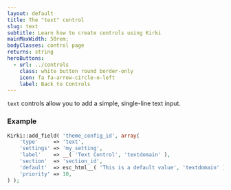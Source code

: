 ```yaml
---
layout: default
title: The "text" control
slug: text
subtitle: Learn how to create controls using Kirki
mainMaxWidth: 50rem;
bodyClasses: control page
returns: string
heroButtons:
  - url: ../controls
    class: white button round border-only
    icon: fa fa-arrow-circle-o-left
    label: Back to Controls
---
```


`text` controls allow you to add a simple, single-line text input.

### Example

```php
Kirki::add_field( 'theme_config_id', array(
	'type'     => 'text',
	'settings' => 'my_setting',
	'label'    => __( 'Text Control', 'textdomain' ),
	'section'  => 'section_id',
	'default'  => esc_html__( 'This is a default value', 'textdomain' ),
	'priority' => 10,
) );
```
